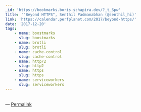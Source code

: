 ```yaml
---
_id: 'https://bookmarks.boris.schapira.dev/?_t_Spw'
title: '"Beyond HTTPS", Senthil Padmanabhan (@senthil_hi)'
link: 'https://calendar.perfplanet.com/2017/beyond-https/'
date: '2017-12-20'
tags:
    - name: boostmarks
      slug: boostmarks
    - name: brotli
      slug: brotli
    - name: cache-control
      slug: cache-control
    - name: http/2
      slug: http2
    - name: https
      slug: https
    - name: serviceworkers
      slug: serviceworkers
---
```


<br>&#8212;
<a href="https://bookmarks.boris.schapira.dev/?_t_Spw" title="Permalink">Permalink</a>
